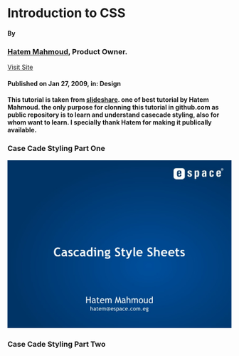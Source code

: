 # Introduction to CSS
#### By
### [Hatem Mahmoud](http://www.slideshare.net/HatemMahmoud), Product Owner.
[Visit Site](http://www.expressionlab.com/)
#### Published on Jan 27, 2009, in: Design

#### This tutorial is taken from [slideshare](http://www.slideshare.net/HatemMahmoud/cascading-style-sheets-part-01-presentation). one of best tutorial by Hatem Mahmoud. the only purpose for clonning this tutorial in github.com as public repository is to learn and understand casecade styling, also for whom want to learn. I specially thank Hatem for making it publically available.

### Case Cade Styling Part One

![Case Cade Stylesheet](csspart-one/slide-1-1024.jpg)

### Case Cade Styling Part Two
